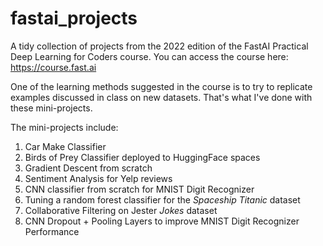 # fastai_projects

A tidy collection of projects from the 2022 edition of the FastAI Practical Deep Learning for Coders course.
You can access the course here: https://course.fast.ai

One of the learning methods suggested in the course is to try to replicate examples discussed in class on new datasets. That's what I've done with these mini-projects.


The mini-projects include:
1. Car Make Classifier
2. Birds of Prey Classifier deployed to HuggingFace spaces
3. Gradient Descent from scratch
4. Sentiment Analysis for Yelp reviews
5. CNN classifier from scratch for MNIST Digit Recognizer
6. Tuning a random forest classifier for the *Spaceship Titanic* dataset
7. Collaborative Filtering on Jester *Jokes* dataset
8. CNN Dropout + Pooling Layers to improve MNIST Digit Recognizer Performance
